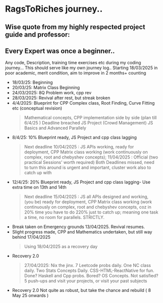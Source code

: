 # RagsToRiches journey..
## Wise quote from my highly respected project guide and professor: 
## Every Expert was once a beginner..
Any code, Description, training time exercises etc during my coding journey...
This should serve like my own journey log.. Starting 18/03/2025 in poor academic, merit condition, aim to improve in 2 months+ counting
* 18/03/25: Beginning
* 20/03/25: Matrix Class Beginning 
* 24/03/2025: 8Q Problem work, cpp rev
* 28/03/2025: Revival after rest, but streak broken
* 4/4/2025: Blueprint for CPP Complex class, Root Finding, Curve Fitting etc (conceptual revision)
  > Mathematical concepts, CPP implementation side by side (plan till 6/4/25 ) Deadline breached 
  > JS Project (Crowd Management) JS Basics and Advanced Parallely
* 8/4/25: 10% Blueprint ready, JS Project and cpp class lagging
  > Next deadline 10/04/2025 : JS APIs working, ready for deployment, CPP Matrix class working (work continuously on complex, root and chebyshev concepts);
  > 11/04/2025 : Official (two practical Sessions' worth required)
  > Both Deadlines missed, need to turn this around is urgent and important, cluster work also to catch up with
* 12/4/25: 20% Blueprint ready, JS Project and cpp class lagging- Use extra time on 13th and 14th 
  > Next deadline 15/04/2025 : JS all APIs designed and working, (you be) ready for deployment, 
  > CPP Matrix class working (work continuously on complex, root and chebyshev concepts, coz in 20% time you have to do 220% just to catch up; meaning one task a       time, no room for parallels. STRICTLY.
* Break taken on Emergency grounds 13/04/2025. Revival resumes.
* Slight progress made, CPP and Mathematics undertaken, but still way behind 17/04/2025
  > Using 18/04/2025 as a recovery day
* Recovery 2.0
  > 27/04/2025: Nix the jinx. 7 Leetcode probs daily. One NC class daily. Two Stats Concepts Daily. CSS-HTML-ReactNative for fun. Done? Haskell and Cpp probs. Bored? OS Concepts. Not satisfied? 5 push-ups and visit your projects, or visit your past subjects
* Recovery 2.0 Not quite as robust, but take the chance and rebuild ( 8 May 25 onwards  )   
